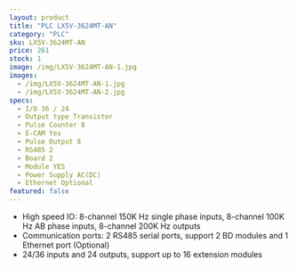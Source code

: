 ```yaml
---
layout: product
title: "PLC LX5V-3624MT-AN"
category: "PLC"
sku: LX5V-3624MT-AN
price: 261
stock: 1
image: /img/LX5V-3624MT-AN-1.jpg
images:
  - /img/LX5V-3624MT-AN-1.jpg
  - /img/LX5V-3624MT-AN-2.jpg
specs:
  - I/O 36 / 24
  - Output type Transistor
  - Pulse Counter 8
  - E-CAM Yes
  - Pulse Output 8
  - RS485 2
  - Board 2
  - Module YES
  - Power Supply AC(DC)
  - Ethernet Optional
featured: false
---
```


 - High speed IO: 8-channel 150K Hz single phase inputs, 8-channel 100K Hz AB phase inputs, 8-channel 200K Hz outputs 
 - Communication ports: 2 RS485 serial ports, support 2 BD modules and 1 Ethernet port (Optional) 
 - 24/36 inputs and 24 outputs, support up to 16 extension modules
